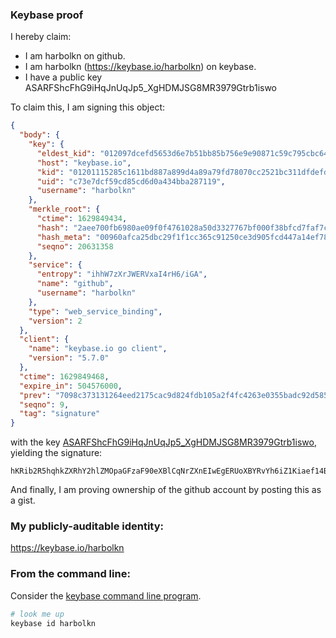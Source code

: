 ### Keybase proof

I hereby claim:

- I am harbolkn on github.
- I am harbolkn (https://keybase.io/harbolkn) on keybase.
- I have a public key ASARFShcFhG9iHqJnUqJp5_XgHDMJSG8MR3979Gtrb1iswo

To claim this, I am signing this object:

```json
{
  "body": {
    "key": {
      "eldest_kid": "012097dcefd5653d6e7b51bb85b756e9e90871c59c795cbc64305c0e259099e7e9410a",
      "host": "keybase.io",
      "kid": "01201115285c1611bd887a899d4a89a79fd78070cc2521bc311dfdefd1adadbd62b30a",
      "uid": "c73e7dcf59cd85cd6d0a434bba287119",
      "username": "harbolkn"
    },
    "merkle_root": {
      "ctime": 1629849434,
      "hash": "2aee700fb6980ae09f0f4761028a50d3327767bf000f38bfcd7faf7c26b3551cd74a0720100601c2684a6f5a12ffc1e01184665696c795a4f99d9942f53bfa16",
      "hash_meta": "00960afca25dbc29f1f1cc365c91250ce3d905fcd447a14ef782bbd60888da72",
      "seqno": 20631358
    },
    "service": {
      "entropy": "ihhW7zXrJWERVxaI4rH6/iGA",
      "name": "github",
      "username": "harbolkn"
    },
    "type": "web_service_binding",
    "version": 2
  },
  "client": {
    "name": "keybase.io go client",
    "version": "5.7.0"
  },
  "ctime": 1629849468,
  "expire_in": 504576000,
  "prev": "7098c373131264eed2175cac9d824fdb105a2f4fc4263e0355badc92d585107e",
  "seqno": 9,
  "tag": "signature"
}
```

with the key [ASARFShcFhG9iHqJnUqJp5_XgHDMJSG8MR3979Gtrb1iswo](https://keybase.io/harbolkn), yielding the signature:

```
hKRib2R5hqhkZXRhY2hlZMOpaGFzaF90eXBlCqNrZXnEIwEgERUoXBYRvYh6iZ1Kiaef14BwzCUhvDEd/e/Rra29YrMKp3BheWxvYWTESpcCCcQgcJjDcxMSZO7SF1ysnYJP2xBaL0/EJj4DVbrcktWFEH7EILKx2UgKcuhbcIzcMgCNV0jqsCe+bSqN1BKzkmsQhnF2AgHCo3NpZ8RAiaQvgDlVjQPG32ugRaN5xeQCk1R9vKzo8cMzXHD3yuH50hvPxnkKuOpvTWcdIwPJPzLZnc9FWekSaknX3TqaAKhzaWdfdHlwZSCkaGFzaIKkdHlwZQildmFsdWXEIOj8iH6+bNpC1/+0pTf0SL1VvFmJW1nNVVMy7+BFZ0O5o3RhZ80CAqd2ZXJzaW9uAQ==

```

And finally, I am proving ownership of the github account by posting this as a gist.

### My publicly-auditable identity:

https://keybase.io/harbolkn

### From the command line:

Consider the [keybase command line program](https://keybase.io/download).

```bash
# look me up
keybase id harbolkn
```
